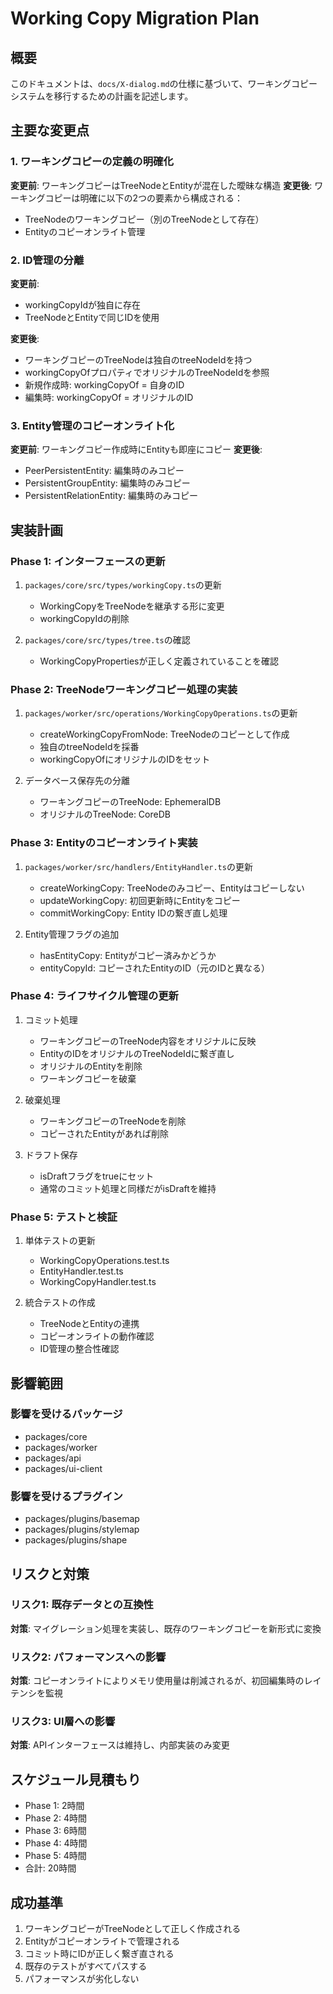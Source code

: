 # Working Copy Migration Plan

## 概要
このドキュメントは、`docs/X-dialog.md`の仕様に基づいて、ワーキングコピーシステムを移行するための計画を記述します。

## 主要な変更点

### 1. ワーキングコピーの定義の明確化
**変更前**: ワーキングコピーはTreeNodeとEntityが混在した曖昧な構造
**変更後**: ワーキングコピーは明確に以下の2つの要素から構成される：
- TreeNodeのワーキングコピー（別のTreeNodeとして存在）
- Entityのコピーオンライト管理

### 2. ID管理の分離
**変更前**: 
- workingCopyIdが独自に存在
- TreeNodeとEntityで同じIDを使用

**変更後**:
- ワーキングコピーのTreeNodeは独自のtreeNodeIdを持つ
- workingCopyOfプロパティでオリジナルのTreeNodeIdを参照
- 新規作成時: workingCopyOf = 自身のID
- 編集時: workingCopyOf = オリジナルのID

### 3. Entity管理のコピーオンライト化
**変更前**: ワーキングコピー作成時にEntityも即座にコピー
**変更後**: 
- PeerPersistentEntity: 編集時のみコピー
- PersistentGroupEntity: 編集時のみコピー
- PersistentRelationEntity: 編集時のみコピー

## 実装計画

### Phase 1: インターフェースの更新
1. `packages/core/src/types/workingCopy.ts`の更新
   - WorkingCopyをTreeNodeを継承する形に変更
   - workingCopyIdの削除

2. `packages/core/src/types/tree.ts`の確認
   - WorkingCopyPropertiesが正しく定義されていることを確認

### Phase 2: TreeNodeワーキングコピー処理の実装
1. `packages/worker/src/operations/WorkingCopyOperations.ts`の更新
   - createWorkingCopyFromNode: TreeNodeのコピーとして作成
   - 独自のtreeNodeIdを採番
   - workingCopyOfにオリジナルのIDをセット

2. データベース保存先の分離
   - ワーキングコピーのTreeNode: EphemeralDB
   - オリジナルのTreeNode: CoreDB

### Phase 3: Entityのコピーオンライト実装
1. `packages/worker/src/handlers/EntityHandler.ts`の更新
   - createWorkingCopy: TreeNodeのみコピー、Entityはコピーしない
   - updateWorkingCopy: 初回更新時にEntityをコピー
   - commitWorkingCopy: Entity IDの繋ぎ直し処理

2. Entity管理フラグの追加
   - hasEntityCopy: Entityがコピー済みかどうか
   - entityCopyId: コピーされたEntityのID（元のIDと異なる）

### Phase 4: ライフサイクル管理の更新
1. コミット処理
   - ワーキングコピーのTreeNode内容をオリジナルに反映
   - EntityのIDをオリジナルのTreeNodeIdに繋ぎ直し
   - オリジナルのEntityを削除
   - ワーキングコピーを破棄

2. 破棄処理
   - ワーキングコピーのTreeNodeを削除
   - コピーされたEntityがあれば削除

3. ドラフト保存
   - isDraftフラグをtrueにセット
   - 通常のコミット処理と同様だがisDraftを維持

### Phase 5: テストと検証
1. 単体テストの更新
   - WorkingCopyOperations.test.ts
   - EntityHandler.test.ts
   - WorkingCopyHandler.test.ts

2. 統合テストの作成
   - TreeNodeとEntityの連携
   - コピーオンライトの動作確認
   - ID管理の整合性確認

## 影響範囲

### 影響を受けるパッケージ
- packages/core
- packages/worker
- packages/api
- packages/ui-client

### 影響を受けるプラグイン
- packages/plugins/basemap
- packages/plugins/stylemap
- packages/plugins/shape

## リスクと対策

### リスク1: 既存データとの互換性
**対策**: マイグレーション処理を実装し、既存のワーキングコピーを新形式に変換

### リスク2: パフォーマンスへの影響
**対策**: コピーオンライトによりメモリ使用量は削減されるが、初回編集時のレイテンシを監視

### リスク3: UI層への影響
**対策**: APIインターフェースは維持し、内部実装のみ変更

## スケジュール見積もり
- Phase 1: 2時間
- Phase 2: 4時間
- Phase 3: 6時間
- Phase 4: 4時間
- Phase 5: 4時間
- 合計: 20時間

## 成功基準
1. ワーキングコピーがTreeNodeとして正しく作成される
2. Entityがコピーオンライトで管理される
3. コミット時にIDが正しく繋ぎ直される
4. 既存のテストがすべてパスする
5. パフォーマンスが劣化しない